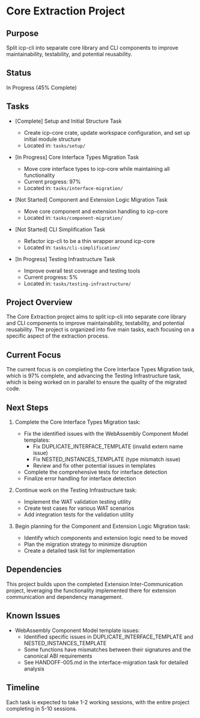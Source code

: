# Core Extraction Project

## Purpose

Split icp-cli into separate core library and CLI components to improve maintainability, testability, and potential reusability.

## Status

In Progress (45% Complete)

## Tasks

- [Complete] Setup and Initial Structure Task

  - Create icp-core crate, update workspace configuration, and set up initial module structure
  - Located in: `tasks/setup/`

- [In Progress] Core Interface Types Migration Task

  - Move core interface types to icp-core while maintaining all functionality
  - Current progress: 97%
  - Located in: `tasks/interface-migration/`

- [Not Started] Component and Extension Logic Migration Task

  - Move core component and extension handling to icp-core
  - Located in: `tasks/component-migration/`

- [Not Started] CLI Simplification Task

  - Refactor icp-cli to be a thin wrapper around icp-core
  - Located in: `tasks/cli-simplification/`

- [In Progress] Testing Infrastructure Task
  - Improve overall test coverage and testing tools
  - Current progress: 5%
  - Located in: `tasks/testing-infrastructure/`

## Project Overview

The Core Extraction project aims to split icp-cli into separate core library and CLI components to improve maintainability, testability, and potential reusability. The project is organized into five main tasks, each focusing on a specific aspect of the extraction process.

## Current Focus

The current focus is on completing the Core Interface Types Migration task, which is 97% complete, and advancing the Testing Infrastructure task, which is being worked on in parallel to ensure the quality of the migrated code.

## Next Steps

1. Complete the Core Interface Types Migration task:

   - Fix the identified issues with the WebAssembly Component Model templates:
     - Fix DUPLICATE_INTERFACE_TEMPLATE (invalid extern name issue)
     - Fix NESTED_INSTANCES_TEMPLATE (type mismatch issue)
     - Review and fix other potential issues in templates
   - Complete the comprehensive tests for interface detection
   - Finalize error handling for interface detection

2. Continue work on the Testing Infrastructure task:

   - Implement the WAT validation testing utility
   - Create test cases for various WAT scenarios
   - Add integration tests for the validation utility

3. Begin planning for the Component and Extension Logic Migration task:
   - Identify which components and extension logic need to be moved
   - Plan the migration strategy to minimize disruption
   - Create a detailed task list for implementation

## Dependencies

This project builds upon the completed Extension Inter-Communication project, leveraging the functionality implemented there for extension communication and dependency management.

## Known Issues

- WebAssembly Component Model template issues:
  - Identified specific issues in DUPLICATE_INTERFACE_TEMPLATE and NESTED_INSTANCES_TEMPLATE
  - Some functions have mismatches between their signatures and the canonical ABI requirements
  - See HANDOFF-005.md in the interface-migration task for detailed analysis

## Timeline

Each task is expected to take 1-2 working sessions, with the entire project completing in 5-10 sessions.
